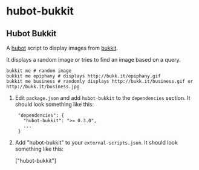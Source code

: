 # hubot-bukkit

## Hubot Bukkit

A [hubot](https://github.com/github/hubot) script to display images from
[bukkit](http://bukk.it).

It displays a random image or tries to find an image based on a query.

    bukkit me # random image
    bukkit me epiphany # displays http://bukk.it/epiphany.gif
    bukkit me business # randomly displays http://bukk.it/business.gif or http://bukk.it/business.jpg

1. Edit `package.json` and add `hubot-bukkit` to the `dependencies` section. It should look something like this:

        "dependencies": {
          "hubot-bukkit": ">= 0.3.0",
          ...
        }
1. Add "hubot-bukkit" to your `external-scripts.json`. It should look something like this:

    ["hubot-bukkit"]
